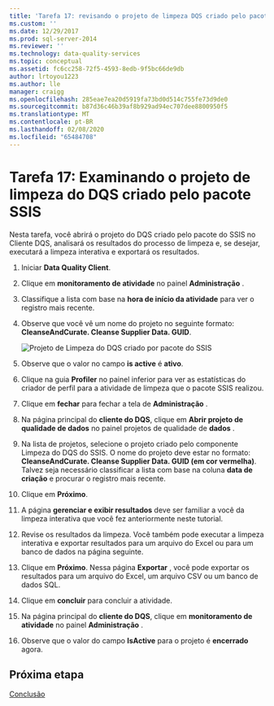 ```yaml
---
title: 'Tarefa 17: revisando o projeto de limpeza DQS criado pelo pacote SSIS | Microsoft Docs'
ms.custom: ''
ms.date: 12/29/2017
ms.prod: sql-server-2014
ms.reviewer: ''
ms.technology: data-quality-services
ms.topic: conceptual
ms.assetid: fc6cc258-72f5-4593-8edb-9f5bc66de9db
author: lrtoyou1223
ms.author: lle
manager: craigg
ms.openlocfilehash: 285eae7ea20d5919fa73bd0d514c755fe73d9de0
ms.sourcegitcommit: b87d36c46b39af8b929ad94ec707dee8800950f5
ms.translationtype: MT
ms.contentlocale: pt-BR
ms.lasthandoff: 02/08/2020
ms.locfileid: "65484708"
---
```

# <a name="task-17-reviewing-dqs-cleansing-project-created-by-the-ssis-package"></a>Tarefa 17: Examinando o projeto de limpeza do DQS criado pelo pacote SSIS
  Nesta tarefa, você abrirá o projeto do DQS criado pelo pacote do SSIS no Cliente DQS, analisará os resultados do processo de limpeza e, se desejar, executará a limpeza interativa e exportará os resultados.  
  
1.  Iniciar **Data Quality Client**.  
  
2.  Clique em **monitoramento de atividade** no painel **Administração** .  
  
3.  Classifique a lista com base na **hora de início da atividade** para ver o registro mais recente.  
  
4.  Observe que você vê um nome do projeto no seguinte formato: **CleanseAndCurate. Cleanse Supplier Data. GUID**.  
  
     ![Projeto de Limpeza do DQS criado por pacote do SSIS](../../2014/tutorials/media/et-reviewingdqscpcreatedbythessispackage.jpg "Projeto de Limpeza do DQS criado por pacote do SSIS")  
  
5.  Observe que o valor no campo **is active** é **ativo**.  
  
6.  Clique na guia **Profiler** no painel inferior para ver as estatísticas do criador de perfil para a atividade de limpeza que o pacote SSIS realizou.  
  
7.  Clique em **fechar** para fechar a tela de **Administração** .  
  
8.  Na página principal do **cliente do DQS**, clique em **Abrir projeto de qualidade de dados** no painel projetos de qualidade de **dados** .  
  
9. Na lista de projetos, selecione o projeto criado pelo componente Limpeza do DQS do SSIS. O nome do projeto deve estar no formato: **CleanseAndCurate. Cleanse Supplier Data. GUID (em cor vermelha)**. Talvez seja necessário classificar a lista com base na coluna **data de criação** e procurar o registro mais recente.  
  
10. Clique em **Próximo**.  
  
11. A página **gerenciar e exibir resultados** deve ser familiar a você da limpeza interativa que você fez anteriormente neste tutorial.  
  
12. Revise os resultados da limpeza. Você também pode executar a limpeza interativa e exportar resultados para um arquivo do Excel ou para um banco de dados na página seguinte.  
  
13. Clique em **Próximo**. Nessa página **Exportar** , você pode exportar os resultados para um arquivo do Excel, um arquivo CSV ou um banco de dados SQL.  
  
14. Clique em **concluir** para concluir a atividade.  
  
15. Na página principal do **cliente do DQS**, clique em **monitoramento de atividade** no painel **Administração** .  
  
16. Observe que o valor do campo **IsActive** para o projeto é **encerrado** agora.  
  
## <a name="next-step"></a>Próxima etapa  
 [Conclusão](../../2014/tutorials/conclusion.md)  
  
  
